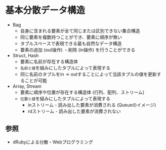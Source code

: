 # 基本分散データ構造
- Bag
  - 自身に含まれる要素が全て同じまたは区別できない集合構造
  - 同じ要素を複数持つことができ、要素に順序が無い
  - タプルスペースで表現できる最も自然なデータ構造
  - 要素の追加 (out操作) ・削除 (in操作) を行うことができる
- Struct, Hash
  - 要素に名前が存在する構造体
  - `名前と値`を組みにしたタプルによって表現する
  - 同じ名前のタプルをin -> outすることによって当該タプルの値を更新することが可能
- Array, Stream
  - 要素に順序や位置が存在する構造体 (行列、配列、ストリーム)
  - `位置と値`を組みにしたタプルによって表現する
    - inストリーム - 読み出した要素が消費される (Queueのイメージ)
    - rdストリーム - 読み出した要素が消費されない

## 参照
- dRubyによる分散・Webプログラミング
